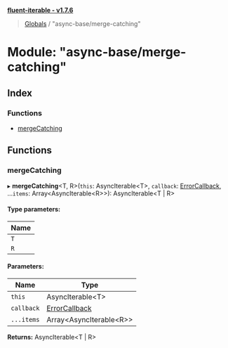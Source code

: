 **[fluent-iterable - v1.7.6](../README.md)**

> [Globals](../README.md) / "async-base/merge-catching"

# Module: "async-base/merge-catching"

## Index

### Functions

* [mergeCatching](_async_base_merge_catching_.md#mergecatching)

## Functions

### mergeCatching

▸ **mergeCatching**\<T, R>(`this`: AsyncIterable\<T>, `callback`: [ErrorCallback](../interfaces/_types_base_.errorcallback.md), ...`items`: Array\<AsyncIterable\<R>>): AsyncIterable\<T \| R>

#### Type parameters:

Name |
------ |
`T` |
`R` |

#### Parameters:

Name | Type |
------ | ------ |
`this` | AsyncIterable\<T> |
`callback` | [ErrorCallback](../interfaces/_types_base_.errorcallback.md) |
`...items` | Array\<AsyncIterable\<R>> |

**Returns:** AsyncIterable\<T \| R>

